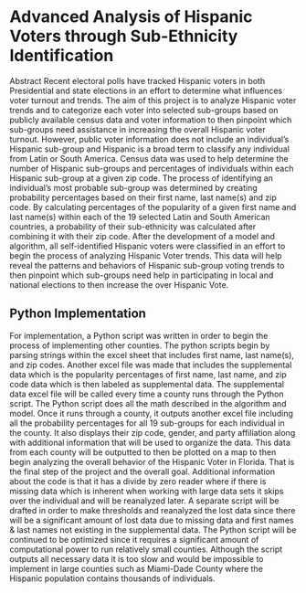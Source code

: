 # Advanced Analysis of Hispanic Voters through Sub-Ethnicity Identification
Abstract
	Recent electoral polls have tracked Hispanic voters in both Presidential and state elections in an effort to determine what influences voter turnout and trends. The aim of this project is to analyze Hispanic voter trends and to categorize each voter into selected sub-groups based on publicly available census data and voter information to then pinpoint which sub-groups need assistance in increasing the overall Hispanic voter turnout. However, public voter information does not include an individual’s Hispanic sub-group and Hispanic is a broad term to classify any individual from Latin or South America. Census data was used to help determine the number of Hispanic sub-groups and percentages of individuals within each Hispanic sub-group at a given zip code. The process of identifying an individual’s most probable sub-group was determined by creating probability percentages based on their first name, last name(s) and zip code. By calculating percentages of the popularity of a given first name and last name(s) within each of the 19 selected Latin and South American countries, a probability of their sub-ethnicity was calculated after combining it with their zip code. After the development of a model and algorithm, all self-identified Hispanic voters were classified in an effort to begin the process of analyzing Hispanic Voter trends. This data will help reveal the patterns and behaviors of Hispanic sub-group voting trends to then pinpoint which sub-groups need help in participating in local and national elections to then increase the over Hispanic Vote.

## Python Implementation
For implementation, a Python script was written in order to begin the process of implementing other counties. The python scripts begin by parsing strings within the excel sheet that includes first name, last name(s), and zip codes. Another excel file was made that includes the supplemental data which is the popularity percentages of first name, last name, and zip code data which is then labeled as supplemental data. The supplemental data excel file will be called every time a county runs through the Python script. The Python script does all the math described in the algorithm and model. Once it runs through a county, it outputs another excel file including all the probability percentages for all 19 sub-groups for each individual in the county. It also displays their zip code, gender, and party affiliation along with additional information that will be used to organize the data. This data from each county will be outputted to then be plotted on a map to then begin analyzing the overall behavior of the Hispanic Voter in Florida. That is the final step of the project and the overall goal.
Additional information about the code is that it has a divide by zero reader where if there is missing data which is inherent when working with large data sets it skips over the individual and will be reanalyzed later. A separate script will be drafted in order to make thresholds and reanalyzed the lost data since there will be a significant amount of lost data due to missing data and first names & last names not existing in the supplemental data.
The Python script will be continued to be optimized since it requires a significant amount of computational power to run relatively small counties. Although the script outputs all necessary data it is too slow and would be impossible to implement in large counties such as Miami-Dade County where the Hispanic population contains thousands of individuals.
